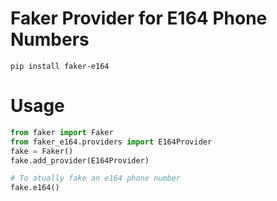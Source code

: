 # Faker Provider for E164 Phone Numbers

`pip install faker-e164`

# Usage

```python
from faker import Faker
from faker_e164.providers import E164Provider
fake = Faker()
fake.add_provider(E164Provider)

# To atually fake an e164 phone number
fake.e164()

```